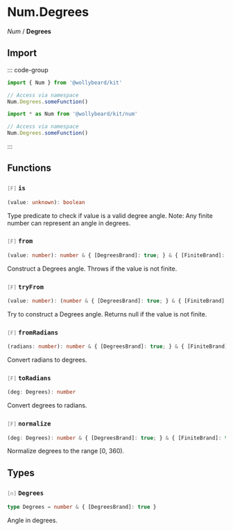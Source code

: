 # Num.Degrees

_Num_ / **Degrees**

## Import

::: code-group

```typescript [Namespace]
import { Num } from '@wollybeard/kit'

// Access via namespace
Num.Degrees.someFunction()
```

```typescript [Barrel]
import * as Num from '@wollybeard/kit/num'

// Access via namespace
Num.Degrees.someFunction()
```

:::

## Functions

### <span style="opacity: 0.6; font-weight: normal; font-size: 0.85em;">`[F]`</span> `is`

```typescript
(value: unknown): boolean
```

<SourceLink href="https://github.com/jasonkuhrt/kit/blob/main/./src/domains/num/degrees/degrees.ts#L20" />

Type predicate to check if value is a valid degree angle. Note: Any finite number can represent an angle in degrees.

### <span style="opacity: 0.6; font-weight: normal; font-size: 0.85em;">`[F]`</span> `from`

```typescript
(value: number): number & { [DegreesBrand]: true; } & { [FiniteBrand]: true; }
```

<SourceLink href="https://github.com/jasonkuhrt/kit/blob/main/./src/domains/num/degrees/degrees.ts#L28" />

Construct a Degrees angle. Throws if the value is not finite.

### <span style="opacity: 0.6; font-weight: normal; font-size: 0.85em;">`[F]`</span> `tryFrom`

```typescript
(value: number): (number & { [DegreesBrand]: true; } & { [FiniteBrand]: true; }) | null
```

<SourceLink href="https://github.com/jasonkuhrt/kit/blob/main/./src/domains/num/degrees/degrees.ts#L39" />

Try to construct a Degrees angle. Returns null if the value is not finite.

### <span style="opacity: 0.6; font-weight: normal; font-size: 0.85em;">`[F]`</span> `fromRadians`

```typescript
(radians: number): number & { [DegreesBrand]: true; } & { [FiniteBrand]: true; }
```

<SourceLink href="https://github.com/jasonkuhrt/kit/blob/main/./src/domains/num/degrees/degrees.ts#L46" />

Convert radians to degrees.

### <span style="opacity: 0.6; font-weight: normal; font-size: 0.85em;">`[F]`</span> `toRadians`

```typescript
(deg: Degrees): number
```

<SourceLink href="https://github.com/jasonkuhrt/kit/blob/main/./src/domains/num/degrees/degrees.ts#L53" />

Convert degrees to radians.

### <span style="opacity: 0.6; font-weight: normal; font-size: 0.85em;">`[F]`</span> `normalize`

```typescript
(deg: Degrees): number & { [DegreesBrand]: true; } & { [FiniteBrand]: true; }
```

<SourceLink href="https://github.com/jasonkuhrt/kit/blob/main/./src/domains/num/degrees/degrees.ts#L60" />

Normalize degrees to the range [0, 360).

## Types

### <span style="opacity: 0.6; font-weight: normal; font-size: 0.85em;">`[∩]`</span> `Degrees`

```typescript
type Degrees = number & { [DegreesBrand]: true }
```

<SourceLink href="https://github.com/jasonkuhrt/kit/blob/main/./src/domains/num/degrees/degrees.ts#L14" />

Angle in degrees.
